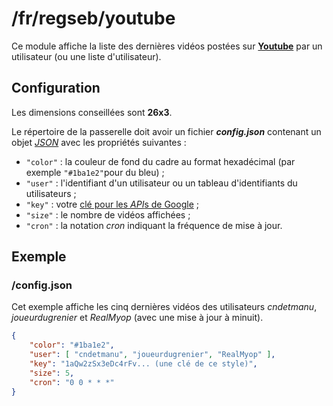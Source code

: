 # /fr/regseb/youtube
Ce module affiche la liste des dernières vidéos postées sur
**[Youtube](http://www.youtube.com/)** par un utilisateur (ou une liste
d'utilisateur).

## Configuration
Les dimensions conseillées sont **26x3**.

Le répertoire de la passerelle doit avoir un fichier ***config.json***
contenant un objet *[JSON](http://www.json.org "JavaScript Object Notation")*
avec les propriétés suivantes :
- `"color"` : la couleur de fond du cadre au format hexadécimal (par exemple
  `"#1ba1e2"`pour du bleu) ;
- `"user"` : l'identifiant d'un utilisateur ou un tableau d'identifiants du
  utilisateurs ;
- `"key"` : votre
  [clé pour les *API*s de Google](https://console.developers.google.com/) ;
- `"size"` : le nombre de vidéos affichées ;
- `"cron"` : la notation *cron* indiquant la fréquence de mise à jour.

## Exemple
### /config.json
Cet exemple affiche les cinq dernières vidéos des utilisateurs *cndetmanu*,
*joueurdugrenier* et *RealMyop* (avec une mise à jour à minuit).
```JSON
{
    "color": "#1ba1e2",
    "user": [ "cndetmanu", "joueurdugrenier", "RealMyop" ],
    "key": "1aQw2zSx3eDc4rFv... (une clé de ce style)",
    "size": 5,
    "cron": "0 0 * * *"
}
```
